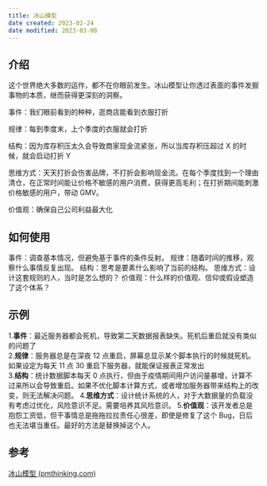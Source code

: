 ```yaml
---
title: 冰山模型
date created: 2023-02-24
date modified: 2023-03-08
---
```


## 介绍

这个世界绝大多数的运作，都不在你眼前发生。冰山模型让你透过表面的事件发掘事物的本质，继而获得更深刻的洞察。

事件：我们眼前看到的种种，逛商店能看到衣服打折

规律：每到季度末，上个季度的衣服就会打折

结构：因为库存积压太久会导致商家现金流紧张，所以当库存积压超过 X 的时候，就会启动打折 Y

思维方式：天天打折会伤害品牌，不打折会影响现金流。在每个季度找到一个理由清仓，在正常时间能让价格不敏感的用户消费，获得更高毛利；在打折期间能刺激价格敏感的用户，带动 GMV。

价值观：确保自己公司利益最大化

## 如何使用

事件：调查基本情况，但避免基于事件的条件反射。
规律：随着时间的推移，观察什么事情反复出现。
结构：思考是要素什么影响了当前的结构。
思维方式：设计这套规则的人，当时是怎么想的？
价值观：什么样的价值观、信仰或假设塑造了这个体系？

## 示例

1.**事件**：最近服务器都会死机，导致第二天数据报表缺失。死机后重启就没有类似的问题了  
2.**规律**：服务器总是在深夜 12 点重启，屏幕总显示某个脚本执行的时候就死机。如果设定为每天 11 点 30 重启下服务器，就能保证报表正常发出  
3.**结构**：统计数据脚本每天 0 点执行，但由于疫情期间用户访问量暴增，计算不过来所以会导致重启。如果不优化脚本计算方式，或者增加服务器带来结构上的改变，则无法解决问题。
4.**思维方式**：设计统计系统的人，对于大数据量的负载没有考虑过优化，风险意识不足。需要培养其风险意识。
5.**价值观**：该开发者总是抱怨工资低，但干事情总是拖拖拉拉责任心很差，即使是修复了这个 Bug，日后也无法堪当重任。最好的方法是替换掉这个人。

## 参考

[冰山模型 (pmthinking.com)](https://pmthinking.com/0ea97d86f5454b6d9bc980585f94b7de)
